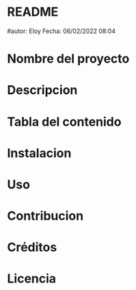 # README
#autor: Eloy
Fecha: 06/02/2022 08:04

# Nombre del proyecto
# Descripcion
# Tabla del contenido
# Instalacion
# Uso
# Contribucion
# Créditos
# Licencia



